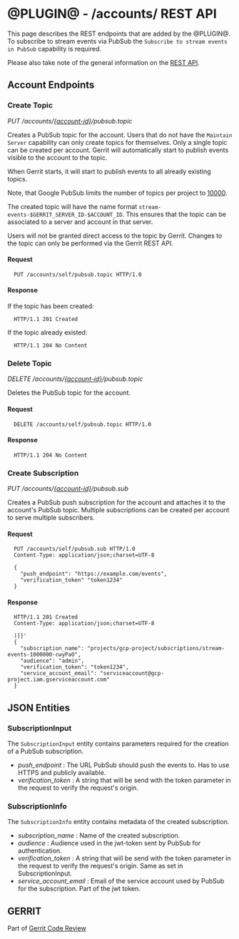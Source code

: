 @PLUGIN@ - /accounts/ REST API
==============================

This page describes the REST endpoints that are added by the @PLUGIN@.
To subscribe to stream events via PubSub the `Subscribe to stream events in PubSub`
capability is required.

Please also take note of the general information on the
[REST API](../../../Documentation/rest-api.html).

<a id="account-endpoints"> Account Endpoints
--------------------------------------------

### <a id="create-topic"> Create Topic
_PUT /accounts/[\{account-id\}](../../../Documentation/rest-api-accounts.html#account-id)/pubsub.topic_

Creates a PubSub topic for the account.  Users that do not have the
`Maintain Server` capability can only create topics for themselves.
Only a single topic can be created per account. Gerrit will
automatically start to publish events visible to the account to
the topic.

When Gerrit starts, it will start to publish events to all already existing
topics.

Note, that Google PubSub limits the number of topics per project to
[10000](https://cloud.google.com/pubsub/quotas#resource_limits).

The created topic will have the name format
`stream-events-$GERRIT_SERVER_ID-$ACCOUNT_ID`. This ensures that the
topic can be associated to a server and account in that server.

Users will not be granted direct access to the topic by Gerrit. Changes
to the topic can only be performed via the Gerrit REST API.

#### Request

```
  PUT /accounts/self/pubsub.topic HTTP/1.0
```

#### Response

If the topic has been created:

```
  HTTP/1.1 201 Created
```


If the topic already existed:

```
  HTTP/1.1 204 No Content
```


### <a id="delete-topic"> Delete Topic
_DELETE /accounts/[\{account-id\}](../../../Documentation/rest-api-accounts.html#account-id)/pubsub.topic_

Deletes the PubSub topic for the account.

#### Request

```
  DELETE /accounts/self/pubsub.topic HTTP/1.0
```

#### Response

```
  HTTP/1.1 204 No Content
```

### <a id="create-subscription"> Create Subscription
_PUT /accounts/[\{account-id\}](../../../Documentation/rest-api-accounts.html#account-id)/pubsub.sub_

Creates a PubSub push subscription for the account and attaches it
to the account's PubSub topic. Multiple subscriptions can be created
per account to serve multiple subscribers.

#### Request

```
  PUT /accounts/self/pubsub.sub HTTP/1.0
  Content-Type: application/json;charset=UTF-8

  {
    "push_endpoint": "https://example.com/events",
    "verification_token" "token1234"
  }
```

#### Response

```
  HTTP/1.1 201 Created
  Content-Type: application/json;charset=UTF-8

  )]}'
  {
    "subscription_name": "projects/gcp-project/subscriptions/stream-events-1000000-cwyPaO",
    "audience": "admin",
    "verification_token": "token1234",
    "service_account_email": "serviceaccount@gcp-project.iam.gserviceaccount.com"
  }
```


<a id="json-entities">JSON Entities
-----------------------------------

### <a id="subscription-input"></a>SubscriptionInput

The `SubscriptionInput` entity contains parameters required for the
creation of a PubSub subscription.

* _push_endpoint_ : The URL PubSub should push the events to. Has to use HTTPS and publicly available.
* _verification_token_ : A string that will be send with the token parameter in the request to verify the request's origin.


### <a id="subscription-info"></a>SubscriptionInfo

The `SubscriptionInfo` entity contains metadata of the created
subscription.

* _subscription_name_ : Name of the created subscription.
* _audience_ : Audience used in the jwt-token sent by PubSub for authentication.
* _verification_token_ : A string that will be send with the token parameter in the request to verify the request's origin. Same as set in SubscriptionInput.
* _service_account_email_ : Email of the service account used by PubSub for the subscription. Part of the jwt token.


GERRIT
------
Part of [Gerrit Code Review](../../../Documentation/index.html)

